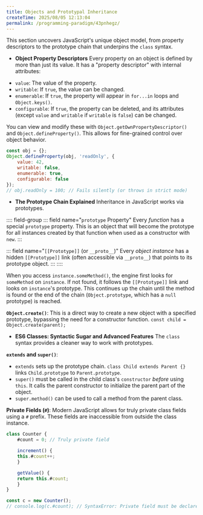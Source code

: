 ```yaml
---
title: Objects and Prototypal Inheritance
createTime: 2025/08/05 12:13:04
permalink: /programming-paradigm/43pnhegz/
---
```

This section uncovers JavaScript's unique object model, from property descriptors to the prototype chain that underpins the `class` syntax.


- **Object Property Descriptors**
Every property on an object is defined by more than just its value. It has a "property descriptor" with internal attributes:

* `value`: The value of the property.
* `writable`: If `true`, the value can be changed.
* `enumerable`: If `true`, the property will appear in `for...in` loops and `Object.keys()`.
* `configurable`: If `true`, the property can be deleted, and its attributes (except `value` and `writable` if `writable` is `false`) can be changed.

You can view and modify these with `Object.getOwnPropertyDescriptor()` and `Object.defineProperty()`. This allows for fine-grained control over object behavior.

```javascript
const obj = {};
Object.defineProperty(obj, 'readOnly', {
    value: 42,
    writable: false,
    enumerable: true,
    configurable: false
});
// obj.readOnly = 100; // Fails silently (or throws in strict mode)
```

- **The Prototype Chain Explained**
Inheritance in JavaScript works via prototypes.

:::: field-group
::: field name="`prototype` Property"
Every *function* has a special `prototype` property. This is an object that will become the prototype for all instances created by that function when used as a constructor with `new`.
:::

::: field name="`[[Prototype]]` (or `__proto__`)"
Every *object instance* has a hidden `[[Prototype]]` link (often accessible via `__proto__`) that points to its prototype object.
:::
::::

When you access `instance.someMethod()`, the engine first looks for `someMethod` on `instance`. If not found, it follows the `[[Prototype]]` link and looks on `instance`'s prototype. This continues up the chain until the method is found or the end of the chain (`Object.prototype`, which has a `null` prototype) is reached.

**`Object.create()`**:
This is a direct way to create a new object with a specified prototype, bypassing the need for a constructor function. `const child = Object.create(parent);`

- **ES6 Classes: Syntactic Sugar and Advanced Features**
The `class` syntax provides a cleaner way to work with prototypes.

**`extends` and `super()`**:

* `extends` sets up the prototype chain. `class Child extends Parent {}` links `Child.prototype` to `Parent.prototype`.
* `super()` must be called in the child class's `constructor` *before* using `this`. It calls the parent constructor to initialize the parent part of the object.
* `super.method()` can be used to call a method from the parent class.

**Private Fields (`#`)**:
Modern JavaScript allows for truly private class fields using a `#` prefix. These fields are inaccessible from outside the class instance.

```javascript
class Counter {
    #count = 0; // Truly private field

    increment() {
    this.#count++;
    }

    getValue() {
    return this.#count;
    }
}

const c = new Counter();
// console.log(c.#count); // SyntaxError: Private field must be declared in an enclosing class
```

